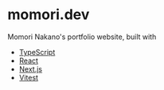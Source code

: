 # momori.dev

Momori Nakano's portfolio website, built with

- [TypeScript](https://www.typescriptlang.org/)
- [React](https://react.dev/)
- [Next.js](https://nextjs.org/)
- [Vitest](https://vitest.dev/)
